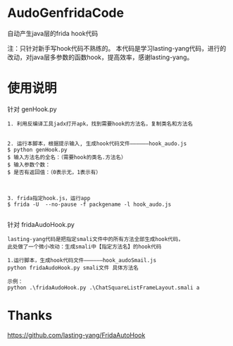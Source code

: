 # AudoGenfridaCode
自动产生java层的frida hook代码


注：只针对新手写hook代码不熟练的。
本代码是学习lasting-yang代码，进行的改动，对java层多参数的函数hook，提高效率，感谢lasting-yang。



# 使用说明


针对 genHook.py
```
1. 利用反编译工具jadx打开apk，找到需要hook的方法名，复制类名和方法名
 

2. 运行本脚本，根据提示输入, 生成hook代码文件——————hook_audo.js
$ python genHook.py
$ 输入方法名的全名：（需要hook的类名.方法名）
$ 输入参数个数：
$ 是否有返回值：（0表示无，1表示有）



3. frida指定hook.js，运行app
$ frida -U  --no-pause -f packgename -l hook_audo.js 


```


针对 fridaAudoHook.py
```
lasting-yang代码是把指定smali文件中的所有方法全部生成hook代码，
此处做了一个微小改动：生成smali中【指定方法名】的hook代码

1.运行脚本，生成hook代码文件——————hook_audoSmail.js
python fridaAudoHook.py smali文件 具体方法名

示例：
python .\fridaAudoHook.py .\ChatSquareListFrameLayout.smali a

```

# Thanks
https://github.com/lasting-yang/FridaAutoHook

